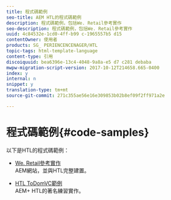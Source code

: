 ```yaml
---
title: 程式碼範例
seo-title: AEM HTL的程式碼範例
description: 程式碼範例，包括We. Retail參考實作
seo-description: 程式碼範例，包括We. Retail參考實作
uuid: 4c84532e-1cd0-4ff-b99 c-1965557b5 d15
contentOwner: 使用者
products: SG_ PERIENCENCENAGER/HTL
topic-tags: html-template-language
content-type: 引用
discoiquuid: bea6396e-13c4-4048-9a8a-e5 d7 c281 debaba
mwpw-migration-script-version: 2017-10-12T214658.665-0400
index: y
internal: n
snippet: y
translation-type: tm+mt
source-git-commit: 271c355ae56e16e309853b02b8ef09f2ff971a2e

---
```



# 程式碼範例{#code-samples}

以下是HTL的程式碼範例：

* [We. Retail參考實作](https://helpx.adobe.com/experience-manager/6-4/sites/developing/using/we-retail.html)\
   AEM網站，並與HTL完整建置。

* [HTL ToDomVC範例](https://github.com/Adobe-Marketing-Cloud/aem-sightly-sample-todomvc)\
   AEM+ HTL的著名練習實作。
